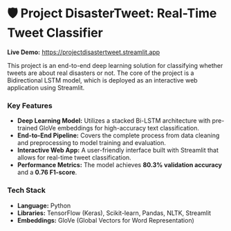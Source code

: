 # 🛡️ Project DisasterTweet: Real-Time Tweet Classifier

**Live Demo:** https://projectdisastertweet.streamlit.app

This project is an end-to-end deep learning solution for classifying whether tweets are about real disasters or not. The core of the project is a Bidirectional LSTM model, which is deployed as an interactive web application using Streamlit.

### Key Features

*   **Deep Learning Model:** Utilizes a stacked Bi-LSTM architecture with pre-trained GloVe embeddings for high-accuracy text classification.
*   **End-to-End Pipeline:** Covers the complete process from data cleaning and preprocessing to model training and evaluation.
*   **Interactive Web App:** A user-friendly interface built with Streamlit that allows for real-time tweet classification.
*   **Performance Metrics:** The model achieves **80.3% validation accuracy** and a **0.76 F1-score**.

### Tech Stack

*   **Language:** Python
*   **Libraries:** TensorFlow (Keras), Scikit-learn, Pandas, NLTK, Streamlit
*   **Embeddings:** GloVe (Global Vectors for Word Representation)
